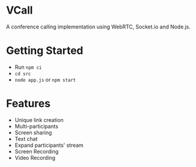 # VCall
A conference calling implementation using WebRTC, Socket.io and Node.js. 


# Getting Started
- Run `npm ci`
- `cd src`
- `node app.js` or `npm start`


# Features
- Unique link creation
- Multi-participants
- Screen sharing
- Text chat
- Expand participants' stream
- Screen Recording
- Video Recording
